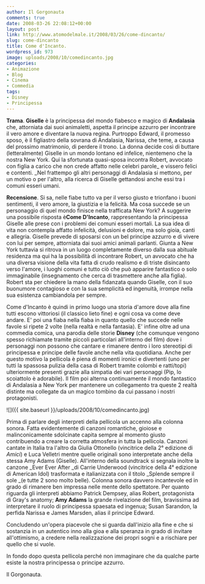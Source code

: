 ```yaml
---
author: Il Gorgonauta
comments: true
date: 2008-03-26 22:08:12+00:00
layout: post
link: http://www.atomodelmale.it/2008/03/26/come-dincanto/
slug: come-dincanto
title: Come d'Incanto.
wordpress_id: 973
image: uploads/2008/10/comedincanto.jpg
categories:
- Animazione
- Blog
- Cinema
- Commedia
tags:
- Disney
- Principessa
---
```


**Trama**. **Giselle** è la principessa del mondo fiabesco e magico di **Andalasia** che, attorniata dai suoi animaletti, aspetta il principe azzurro per incontrare il vero amore e diventare la nuova regina. Purtroppo Edward, il promesso sposo, è il figliastro della sovrana di Andalasia, Narissa, che teme, a causa del prossimo matrimonio, di perdere il trono. La donna decide così di buttare (letteralmente) Giselle in un mondo lontano ed infelice, nientemeno che la nostra New York. Qui la sfortunata quasi-sposa incontra Robert, avvocato con figlia a carico che non crede affatto nelle celebri parole_ e vissero felici e contenti. _Nel frattempo gli altri personaggi di Andalasia si mettono, per un motivo o per l'altro, alla ricerca di Giselle gettandosi anche essi tra i comuni esseri umani.

**Recensione**. Si sa, nelle fiabe tutto va per il verso giusto e trionfano i buoni sentimenti, il vero amore, la giustizia e la felicità. Ma cosa succede se un personaggio di quel mondo finisce nella trafficata New York? A suggerire una possibile risposta è**Come D'Incanto**, rappresentando la principessa Giselle alle prese con i problemi dei comuni esseri mortali. La sua idea di vita non contempla affatto infelicità, delusioni e dolore, ma solo gioia, canti e allegria. Giselle prevede di sposarsi con un bel principe azzurro e di vivere con lui per sempre, attorniata dai suoi amici animali parlanti. Giunta a New York tuttavia si ritrova in un luogo completamente diverso dalla sua abituale residenza ma qui ha la possibilità di incontrare Robert, un avvocato che ha una diversa visione della vita fatta di crudo realismo e di triste disincanto verso l'amore, i luoghi comuni e tutto ciò che può apparire fantastico o solo immaginabile (insegnamento che cerca di trasmettere anche alla figlia). Robert sta per chiedere la mano della fidanzata quando Giselle, con il suo buonumore contagioso e con la sua semplicità ed ingenuità, irrompe nella sua esistenza cambiandola per sempre.

Come d'Incanto è quindi in primo luogo una storia d'amore dove alla fine tutti escono vittoriosi (il classico lieto fine) e ogni cosa va come deve andare. E' poi una fiaba nella fiaba in quanto quello che succede nelle favole si ripete 2 volte (nella realtà e nella fantasia). E' infine oltre ad una commedia comica, una parodia delle storie **Disney** (che comunque vengono spesso richiamate tramite piccoli particolari all'interno del film) dove i personaggi non possono che cantare e rimanere dentro i loro stereotipi di principessa e principe delle favole anche nella vita quotidiana. Anche per questo motivo la pellicola è piena di momenti ironici e divertenti (uno per tutti la spassosa pulizia della casa di Robert tramite colombi e ratti/topi) ulteriormente presenti grazie alla simpatia dei vari personaggi (Pip, lo scoiattolo è adorabile). Il film poi alterna continuamente il mondo fantastico di Andalasia a New York per mantenere un collegamento tra queste 2 realtà distinte ma collegate da un magico tombino da cui passano i nostri protagonisti.

![]({{ site.baseurl }}/uploads/2008/10/comedincanto.jpg)

Prima di parlare degli interpreti della pellicola un accenno alla colonna sonora. Fatta evidentemente di canzoni romantiche, gioiose e malinconicamente sdolcinate capita sempre al momento giusto contribuendo a creare la corretta atmosfera in tutta la pellicola. Canzoni cantate in Italia tra l'altro da Giulia Ottonello (vincitrice della 2° edizione di _Amici_) e Luca Velletri mentre quelle originali  sono interpretate anche della stessa Amy Adams (Giselle). All'interno della soundtrack si segnala inoltre la canzone _Ever Ever After _di Carrie Underwood (vincitrice della 4° edizione di American Idol) trasformata e italianizzata con il titolo _Splende sempre il sole _(e tutte 2 sono molto belle). Colonna sonora davvero incantevole ed in grado di  rimanere ben impressa nelle mente dello spettatore. Per quanto riguarda gli interpreti abbiamo Patrick Dempsey, alias Robert,  protagonista di Gray's anatomy; **Amy Adams** la grande rivelazione del film, bravissima ad interpretare il ruolo di principessa spaesata ed ingenua; Susan Sarandon, la perfida Narissa e James Marsden, alias il principe Edward.

Concludendo un'opera piacevole che si guarda dall'inizio alla fine e che si sostanzia in un autentico inno alla gioa e alla speranza in grado di invitare all'ottimismo, a credere nella realizzazione dei propri sogni e a rischiare per quello che si vuole.

In fondo dopo questa pellicola perché non immaginare che da qualche parte esiste la nostra principessa o principe azzurro.

Il Gorgonauta.
